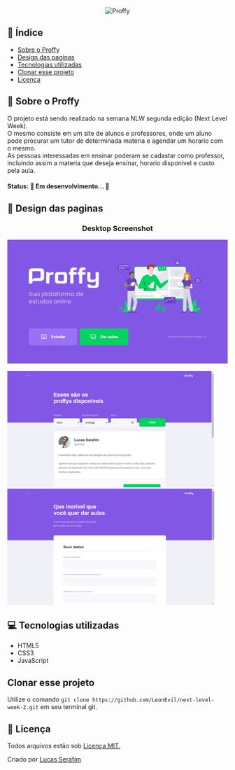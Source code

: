 <p align="center">
   <img src="https://github.com/RafaelGoulartB/Proffy/blob/master/.github/logo.png" alt="Proffy" width="280"/>
</p>

## :notebook:  Índice
- [Sobre o Proffy](#newspaper-sobre-o-proffy)
- [Design das paginas](#art-design-das-paginas)
- [Tecnologias utilizadas](#computer-tecnologias-utilizadas)
- [Clonar esse projeto](#clonar-esse-projeto)
- [Licença](#scroll-licen%C3%A7a)


## :newspaper: Sobre o Proffy
O projeto está sendo realizado na semana NLW segunda edição (Next Level Week).<br>
O mesmo consiste em um site de alunos e professores, onde um aluno pode procurar um tutor de determinada materia e agendar um horario com o mesmo.<br>
As pessoas interessadas em ensinar poderam se cadastar como professor, incluindo assim a materia que deseja ensinar, horario disponivel e custo pela aula.

#### Status: 🚧 Em desenvolvimento... 🚧

## :art: Design das paginas
<h3 align="center">
Desktop Screenshot
</h3>

<img src="./readme/Home.jpg" width=1004/><br>

<img src="./readme/page-study.jpg" width=473/> <img src="./readme/give-classes.png" width=474 />

## :computer: Tecnologias utilizadas
- HTML5
- CSS3
- JavaScript

## Clonar esse projeto
Utilize o comando `` git clone https://github.com/LeonEvil/next-level-week-2.git `` em seu terminal git.

## :scroll: Licença
Todos arquivos estão sob [Licença MIT.](https://github.com/LeonEvil/next-level-week-2/blob/master/LICENSE)

Criado por [Lucas Serafim](https://github.com/LeonEvil/)
